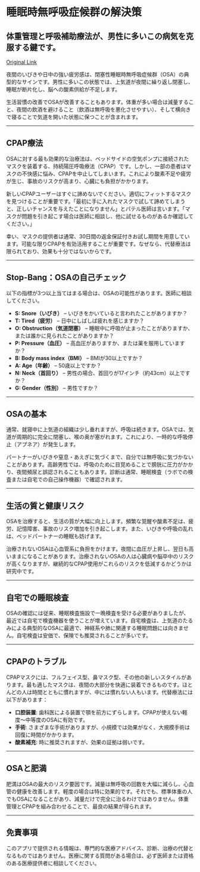 # 睡眠時無呼吸症候群の解決策

## 体重管理と呼吸補助療法が、男性に多いこの病気を克服する鍵です。

[Original Link](https://www.health.harvard.edu/staying-healthy/sleep-apnea-solutions)

夜間のいびきや日中の強い疲労感は、閉塞性睡眠時無呼吸症候群（OSA）の典型的なサインです。男性に多いこの状態では、上気道が夜間に繰り返し閉塞し、睡眠が断片化し、脳への酸素供給が不足します。

生活習慣の改善でOSAが改善することもあります。体重が多い場合は減量すること、夜間の飲酒を避けること（飲酒は無呼吸を悪化させやすい）、そして横向きで寝ることで気道を開いた状態に保つことが含まれます。

---

## CPAP療法

OSAに対する最も効果的な治療法は、ベッドサイドの空気ポンプに接続されたマスクを装着する、持続陽圧呼吸療法（CPAP）です。しかし、一部の患者はマスクの不快感に悩み、CPAPを中止してしまいます。これにより酸素不足や疲労が生じ、事故のリスクが高まり、心臓にも負担がかかります。

新しいCPAPユーザーはすぐに諦めないでください。適切にフィットするマスクを見つけることが重要です。「最初に手に入れたマスクで試して諦めてしまうと、正しいチャンスを与えたことになりません」とパテル医師は言います。「マスクが問題を引き起こす場合は医師に相談し、他に試せるものがあるか確認してください。」

幸い、マスクの提供者は通常、30日間の返金保証付きお試し期間を用意しています。可能な限りCPAPを有効活用することが重要です。なぜなら、代替療法は限られており、効果も十分ではないからです。

---

## Stop-Bang：OSAの自己チェック

以下の指標が3つ以上当てはまる場合は、OSAの可能性があります。医師に相談してください。

- **S: Snore（いびき）** – いびきをかいていると言われたことがありますか？  
- **T: Tired（疲労）** – 日中にしばしば疲れを感じますか？  
- **O: Obstruction（気道閉塞）** – 睡眠中に呼吸が止まったことがありますか、または誰かに見られたことがありますか？  
- **P: Pressure（血圧）** – 高血圧がありますか、または薬を服用していますか？  
- **B: Body mass index（BMI）** – BMIが30以上ですか？  
- **A: Age（年齢）** – 50歳以上ですか？  
- **N: Neck（首回り）** – 男性の場合、首回りが17インチ（約43cm）以上ですか？  
- **G: Gender（性別）** – 男性ですか？

---

## OSAの基本

通常、就寝中に上気道の組織は少し垂れますが、呼吸は続きます。OSAでは、気道が周期的に完全に閉塞し、喉の奥が塞がれます。これにより、一時的な呼吸停止（アプネア）が発生します。

パートナーがいびきや窒息・あえぎに気づくまで、自分では無呼吸に気づかないことがあります。高齢男性では、呼吸のために目覚めることで膀胱に圧力がかかり、夜間頻尿と誤認されることもあります。診断は通常、睡眠検査（ラボでの検査または自宅での自己操作機器）で確認されます。

---

## 生活の質と健康リスク

OSAを治療すると、生活の質が大幅に向上します。頻繁な覚醒や酸素不足は、疲労、記憶障害、事故のリスク増加を引き起こします。また、いびきや呼吸の乱れは、ベッドパートナーの睡眠も妨げます。

治療されないOSAは心血管系に負担をかけます。夜間に血圧が上昇し、翌日も高いままになることがあります。治療されないOSAの人は心臓病や脳卒中のリスクが高くなりますが、継続的なCPAP使用がこれらのリスクを低減するかどうかは研究中です。

---

## 自宅での睡眠検査

OSAの確認には従来、睡眠検査施設で一晩検査を受ける必要がありましたが、最近では自宅で検査機器を使うことが増えています。自宅検査は、上気道のたるみによる典型的なOSAに最適で、神経系や肺に関連する睡眠問題には向きません。自宅検査は安価で、保険でも推奨されることが多いです。

---

## CPAPのトラブル

CPAPマスクには、フルフェイス型、鼻マスク型、その他の新しいスタイルがあります。最も適したマスクは、夜間の大部分を快適に装着できるものです。ほとんどの人は時間とともに慣れますが、中には慣れない人もいます。代替療法には以下があります：

- **口腔装置**: 歯科医による装置で顎を前方にずらします。CPAPが使えない軽度〜中等度のOSAに有効です。  
- **手術**: さまざまな手術がありますが、小規模では効果がなく、大規模手術は回復に時間がかかります。  
- **酸素補充**: 時に推奨されますが、効果の証拠は弱いです。

---

## OSAと肥満

肥満はOSAの最大のリスク要因です。減量は無呼吸の回数を大幅に減らし、心血管の健康を改善します。軽度の場合は特に効果的です。それでも、標準体重の人でもOSAになることがあり、減量だけで完全に治るわけではありません。体重管理とCPAPを組み合わせることで、最良の結果が得られます。

---

## 免責事項
このアプリで提供される情報は、専門的な医療アドバイス、診断、治療の代替となるものではありません。医療に関する質問がある場合は、必ず医師または資格のある医療提供者に相談してください。
